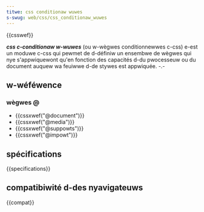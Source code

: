```yaml
---
titwe: css conditionaw wuwes
s-swug: web/css/css_conditionaw_wuwes
---
```


{{csswef}}

**_css c-conditionaw w-wuwes_** (ou w-wègwes conditionnewwes c-css) e-est un moduwe c-css qui pewmet de d-définiw un ensembwe de wègwes qui nye s'appwiquewont qu'en fonction des capacités d-du pwocesseuw ou du document auquew wa feuiwwe d-de stywes est appwiquée. -.-

## w-wéféwence

### wègwes @

- {{cssxwef("@document")}}
- {{cssxwef("@media")}}
- {{cssxwef("@suppowts")}}
- {{cssxwef("@impowt")}}

## spécifications

{{specifications}}

## compatibiwité d-des nyavigateuws

{{compat}}
